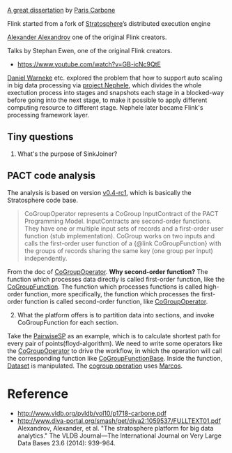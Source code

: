 [A great dissertation](http://kth.diva-portal.org/smash/record.jsf?pid=diva2%3A1240814&dswid=5874) by [Paris Carbone](https://www.kth.se/profile/parisc/)

Flink started from a fork of [Stratosphere](http://citeseerx.ist.psu.edu/viewdoc/download?doi=10.1.1.640.7744&rep=rep1&type=pdf)’s distributed execution engine 

[Alexander Alexandrov](https://www.dima.tu-berlin.de/menue/staff/alexander_alexandrov) one of the original Flink creators.

Talks by Stephan Ewen, one of the original Flink creators.
* https://www.youtube.com/watch?v=GB-icNc9QtE

[Daniel Warneke](https://home.apache.org/~warneke/) etc. explored the problem that how to support auto scaling in big data processing via [project Nephele](http://stratosphere.eu/assets/papers/Nephele_09.pdf), which divides the whole exectution process into stages and snapshots each stage in a blocked-way before going into the next stage, to make it possible to apply different computing resource to different stage. Nephele later became Flink's processing framework layer. 


## Tiny questions
1. What's the purpose of SinkJoiner?


## PACT code analysis

The analysis is based on version [v0.4-rc1](https://github.com/apache/flink/tree/v0.4-rc1), which is basically the Stratosphere code base.
>
> CoGroupOperator represents a CoGroup InputContract of the PACT Programming Model.
> InputContracts are second-order functions. They have one or multiple input sets of records and a first-order
> user function (stub implementation).
> CoGroup works on two inputs and calls the first-order user function of a {@link CoGroupFunction}
> with the groups of records sharing the same key (one group per input) independently.
>
From the doc of [CoGroupOperator](https://github.com/apache/flink/blob/v0.4-rc1/stratosphere-java/src/main/java/eu/stratosphere/api/java/record/operators/CoGroupOperator.java). 
**Why second-order function?** The function which processes data directly is called first-order function, like the [CoGroupFunction](https://github.com/apache/flink/blob/v0.4-rc1/stratosphere-java/src/main/java/eu/stratosphere/api/java/record/functions/CoGroupFunction.java). The function which processes functions is called high-order function, more specifically, the function which processes the first-order function is called second-order function, like [CoGroupOperator](https://github.com/apache/flink/blob/v0.4-rc1/stratosphere-java/src/main/java/eu/stratosphere/api/java/record/operators/CoGroupOperator.java).

2. What the platform offers is to partition data into sections, and invoke CoGroupFunction for each section.

Take the [PairwiseSP](https://github.com/apache/flink/blob/v0.4-rc1/stratosphere-examples/stratosphere-java-examples/src/main/java/eu/stratosphere/example/java/record/shortestpaths/PairwiseSP.java) as an example, which is to calculate shortest path for every pair of points(floyd-algorithm). We need to write some operators like the [CoGroupOperator](https://github.com/apache/flink/blob/v0.4-rc1/stratosphere-scala/src/main/scala/eu/stratosphere/api/scala/operators/CoGroupOperator.scala) to drive the workflow, in which the operation will call the corresponding function like [CoGroupFunctionBase](https://github.com/apache/flink/blob/v0.4-rc1/stratosphere-scala/src/main/scala/eu/stratosphere/api/scala/functions/CoGroupFunction.scala#L23). Inside the function, [Dataset](https://github.com/apache/flink/blob/v0.4-rc1/stratosphere-scala/src/main/scala/eu/stratosphere/api/scala/DataSet.scala) is manipulated. The [cogroup operation](https://github.com/apache/flink/blob/v0.4-rc1/stratosphere-scala/src/main/scala/eu/stratosphere/api/scala/operators/CoGroupOperator.scala) uses [Marcos](https://docs.scala-lang.org/overviews/macros/overview.html).

# Reference
* http://www.vldb.org/pvldb/vol10/p1718-carbone.pdf
* http://www.diva-portal.org/smash/get/diva2:1059537/FULLTEXT01.pdf
Alexandrov, Alexander, et al. "The stratosphere platform for big data analytics." The VLDB Journal—The International Journal on Very Large Data Bases 23.6 (2014): 939-964.
